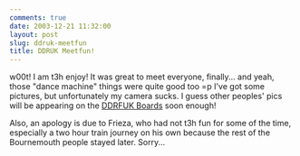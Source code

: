 ```yaml
---
comments: true
date: 2003-12-21 11:32:00
layout: post
slug: ddruk-meetfun
title: DDRUK Meetfun!
---
```


w00t!  I am t3h enjoy!  It was great to meet everyone, finally... and yeah, those "dance machine" things were quite good too =p  I've got some pictures, but unfortunately my camera sucks.  I guess other peoples' pics will be appearing on the <a href="http://www.ddrfreak.com/phpBB2/viewforum.php?f=29">DDRFUK Boards</a> soon enough!  

Also, an apology is due to Frieza, who had not t3h fun for some of the time, especially a two hour train journey on his own because the rest of the Bournemouth people stayed later.  Sorry...
